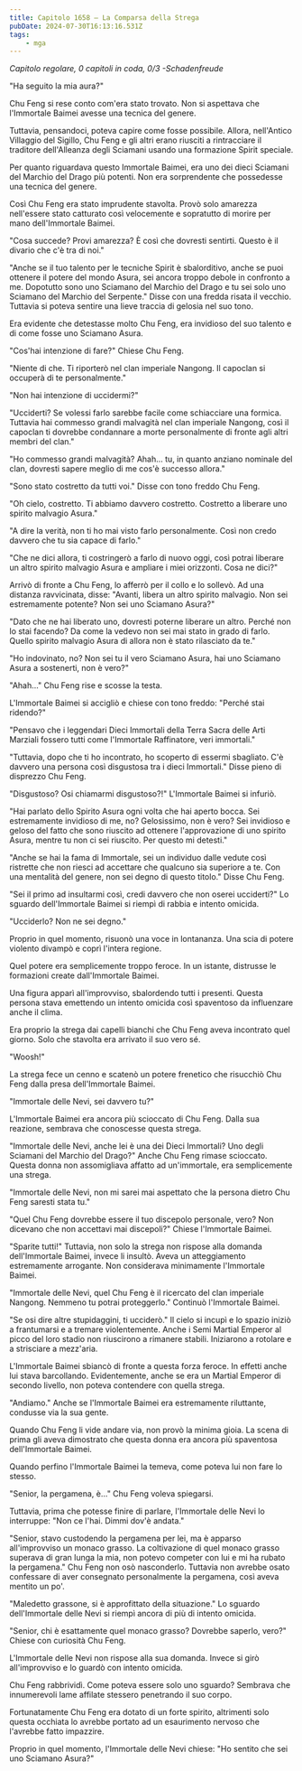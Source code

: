 ```yaml
---
title: Capitolo 1658 – La Comparsa della Strega
pubDate: 2024-07-30T16:13:16.531Z
tags:
    - mga
---
```



<em>Capitolo regolare,
0 capitoli in coda, 0/3
-Schadenfreude</em>


"Ha seguito la mia aura?"


Chu Feng si rese conto com'era stato trovato. Non si aspettava che l'Immortale Baimei avesse una tecnica del genere.


Tuttavia, pensandoci, poteva capire come fosse possibile. Allora, nell'Antico Villaggio del Sigillo, Chu Feng e gli altri erano riusciti a rintracciare il traditore dell'Alleanza degli Sciamani usando una formazione Spirit speciale.


Per quanto riguardava questo Immortale Baimei, era uno dei dieci Sciamani del Marchio del Drago più potenti. Non era sorprendente che possedesse una tecnica del genere.


Così Chu Feng era stato imprudente stavolta. Provò solo amarezza nell'essere stato catturato così velocemente e sopratutto di morire per mano dell'Immortale Baimei.


"Cosa succede? Provi amarezza? È così che dovresti sentirti. Questo è il divario che c'è tra di noi."


"Anche se il tuo talento per le tecniche Spirit è sbalorditivo, anche se puoi ottenere il potere del mondo Asura, sei ancora troppo debole in confronto a me. Dopotutto sono uno Sciamano del Marchio del Drago e tu sei solo uno Sciamano del Marchio del Serpente." Disse con una fredda risata il vecchio. Tuttavia si poteva sentire una lieve traccia di gelosia nel suo tono.


Era evidente che detestasse molto Chu Feng, era invidioso del suo talento e di come fosse uno Sciamano Asura.


"Cos'hai intenzione di fare?" Chiese Chu Feng.


"Niente di che. Ti riporterò nel clan imperiale Nangong. Il capoclan si occuperà di te personalmente."


"Non hai intenzione di uccidermi?"


"Ucciderti? Se volessi farlo sarebbe facile come schiacciare una formica. Tuttavia hai commesso grandi malvagità nel clan imperiale Nangong, così il capoclan ti dovrebbe condannare a morte personalmente di fronte agli altri membri del clan."


"Ho commesso grandi malvagità? Ahah... tu, in quanto anziano nominale del clan, dovresti sapere meglio di me cos'è successo allora."


"Sono stato costretto da tutti voi." Disse con tono freddo Chu Feng.


"Oh cielo, costretto. Ti abbiamo davvero costretto. Costretto a liberare uno spirito malvagio Asura."


"A dire la verità, non ti ho mai visto farlo personalmente. Così non credo davvero che tu sia capace di farlo."


"Che ne dici allora, ti costringerò a farlo di nuovo oggi, così potrai liberare un altro spirito malvagio Asura e ampliare i miei orizzonti. Cosa ne dici?"


Arrivò di fronte a Chu Feng, lo afferrò per il collo e lo sollevò. Ad una distanza ravvicinata, disse: "Avanti, libera un altro spirito malvagio. Non sei estremamente potente? Non sei uno Sciamano Asura?"


"Dato che ne hai liberato uno, dovresti poterne liberare un altro. Perché non lo stai facendo? Da come la vedevo non sei mai stato in grado di farlo. Quello spirito malvagio Asura di allora non è stato rilasciato da te."


"Ho indovinato, no? Non sei tu il vero Sciamano Asura, hai uno Sciamano Asura a sostenerti, non è vero?"


"Ahah..." Chu Feng rise e scosse la testa.


L'Immortale Baimei si accigliò e chiese con tono freddo: "Perché stai ridendo?"


"Pensavo che i leggendari Dieci Immortali della Terra Sacra delle Arti Marziali fossero tutti come l'Immortale Raffinatore, veri immortali."


"Tuttavia, dopo che ti ho incontrato, ho scoperto di essermi sbagliato. C'è davvero una persona così disgustosa tra i dieci Immortali." Disse pieno di disprezzo Chu Feng.


"Disgustoso? Osi chiamarmi disgustoso?!" L'Immortale Baimei si infuriò.


"Hai parlato dello Spirito Asura ogni volta che hai aperto bocca. Sei estremamente invidioso di me, no? Gelosissimo, non è vero? Sei invidioso e geloso del fatto che sono riuscito ad ottenere l'approvazione di uno spirito Asura, mentre tu non ci sei riuscito. Per questo mi detesti."


"Anche se hai la fama di Immortale, sei un individuo dalle vedute così ristrette che non riesci ad accettare che qualcuno sia superiore a te. Con una mentalità del genere, non sei degno di questo titolo." Disse Chu Feng.


"Sei il primo ad insultarmi così, credi davvero che non oserei ucciderti?" Lo sguardo dell'Immortale Baimei si riempì di rabbia e intento omicida.


"Ucciderlo? Non ne sei degno."


Proprio in quel momento, risuonò una voce in lontananza. Una scia di potere violento divampò e coprì l'intera regione.


Quel potere era semplicemente troppo feroce. In un istante, distrusse le formazioni create dall'Immortale Baimei.


Una figura apparì all'improvviso, sbalordendo tutti i presenti. Questa persona stava emettendo un intento omicida così spaventoso da influenzare anche il clima.


Era proprio la strega dai capelli bianchi che Chu Feng aveva incontrato quel giorno. Solo che stavolta era arrivato il suo vero sé.


"Woosh!"


La strega fece un cenno e scatenò un potere frenetico che risucchiò Chu Feng dalla presa dell'Immortale Baimei.


"Immortale delle Nevi, sei davvero tu?"


L'Immortale Baimei era ancora più scioccato di Chu Feng. Dalla sua reazione, sembrava che conoscesse questa strega.


"Immortale delle Nevi, anche lei è una dei Dieci Immortali? Uno degli Sciamani del Marchio del Drago?" Anche Chu Feng rimase scioccato. Questa donna non assomigliava affatto ad un'immortale, era semplicemente una strega.


"Immortale delle Nevi, non mi sarei mai aspettato che la persona dietro Chu Feng saresti stata tu."


"Quel Chu Feng dovrebbe essere il tuo discepolo personale, vero? Non dicevano che non accettavi mai discepoli?" Chiese l'Immortale Baimei.


"Sparite tutti!" Tuttavia, non solo la strega non rispose alla domanda dell'Immortale Baimei, invece li insultò. Aveva un atteggiamento estremamente arrogante. Non considerava minimamente l'Immortale Baimei.


"Immortale delle Nevi, quel Chu Feng è il ricercato del clan imperiale Nangong. Nemmeno tu potrai proteggerlo." Continuò l'Immortale Baimei.


"Se osi dire altre stupidaggini, ti ucciderò." Il cielo si incupì e lo spazio iniziò a frantumarsi e a tremare violentemente. Anche i Semi Martial Emperor al picco del loro stadio non riuscirono a rimanere stabili. Iniziarono a rotolare e a strisciare a mezz'aria.


L'Immortale Baimei sbiancò di fronte a questa forza feroce. In effetti anche lui stava barcollando. Evidentemente, anche se era un Martial Emperor di secondo livello, non poteva contendere con quella strega.


"Andiamo." Anche se l'Immortale Baimei era estremamente riluttante, condusse via la sua gente.


Quando Chu Feng li vide andare via, non provò la minima gioia. La scena di prima gli aveva dimostrato che questa donna era ancora più spaventosa dell'Immortale Baimei.


Quando perfino l'Immortale Baimei la temeva, come poteva lui non fare lo stesso.


"Senior, la pergamena, è..." Chu Feng voleva spiegarsi.


Tuttavia, prima che potesse finire di parlare, l'Immortale delle Nevi lo interruppe: "Non ce l'hai. Dimmi dov'è andata."


"Senior, stavo custodendo la pergamena per lei, ma è apparso all'improvviso un monaco grasso. La coltivazione di quel monaco grasso superava di gran lunga la mia, non potevo competer con lui e mi ha rubato la pergamena." Chu Feng non osò nasconderlo. Tuttavia non avrebbe osato confessare di aver consegnato personalmente la pergamena, così aveva mentito un po'.


"Maledetto grassone, si è approfittato della situazione." Lo sguardo dell'Immortale delle Nevi si riempì ancora di più di intento omicida.


"Senior, chi è esattamente quel monaco grasso? Dovrebbe saperlo, vero?" Chiese con curiosità Chu Feng.


L'Immortale delle Nevi non rispose alla sua domanda. Invece si girò all'improvviso e lo guardò con intento omicida.


Chu Feng rabbrividì. Come poteva essere solo uno sguardo? Sembrava che innumerevoli lame affilate stessero penetrando il suo corpo.


Fortunatamente Chu Feng era dotato di un forte spirito, altrimenti solo questa occhiata lo avrebbe portato ad un esaurimento nervoso che l'avrebbe fatto impazzire.


Proprio in quel momento, l'Immortale delle Nevi chiese: "Ho sentito che sei uno Sciamano Asura?"
                                


                                



